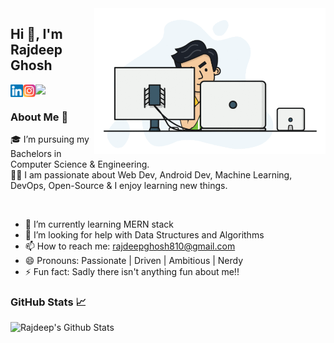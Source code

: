 <img align="right" width="370px" src="https://raw.githubusercontent.com/rajdeep-ghosh/rajdeep-ghosh/master/assets/pcgif.gif" />

## Hi 👋, I'm Rajdeep Ghosh

<a href="https://www.linkedin.com/in/rajdeepghosh01/" target="_blank">
    <img align="left" alt="Rajdeep Ghosh | Linkedin" width="20px" src="https://raw.githubusercontent.com/rajdeep-ghosh/rajdeep-ghosh/master/assets/linkedin.svg" />
</a>
<a href="https://www.instagram.com/rajdeepghosh_/" target="_blank">
    <img align="left" alt="Rajdeep Ghosh | Instagram" width="20px" src="https://raw.githubusercontent.com/rajdeep-ghosh/rajdeep-ghosh/master/assets/instagram.png" />
</a>

![](https://komarev.com/ghpvc/?username=rajdeep-ghosh&color=009DAE)
<br>

### About Me 🚀

🎓 I’m pursuing my Bachelors in Computer Science & Engineering. <br>
👨‍💻 I am passionate about Web Dev, Android Dev, Machine Learning, DevOps, Open-Source & I enjoy learning new things.

<br>

<!--
- 🔭 I’m currently working on ...    -->
- 🌱 I’m currently learning MERN stack
- 🤔 I’m looking for help with Data Structures and Algorithms
- 📫 How to reach me: rajdeepghosh810@gmail.com
- 😄 Pronouns: Passionate | Driven | Ambitious | Nerdy
- ⚡ Fun fact: Sadly there isn't anything fun about me!!

<!-- - 👯 I’m looking to collaborate on ...
- 💬 Ask me about ...   -->

<!-- <hr> -->

<!-- 
### Languages and Tools:

![Top Langs](https://github-readme-stats.vercel.app/api/top-langs/?username=rajdeep-ghosh&langs_count=8&exclude_repo=machine-learning)

<hr>
-->

### GitHub Stats 📈
<!-- [![trophy](https://github-profile-trophy.vercel.app/?username=raj5036&theme=dracula)](https://github.com/ryo-ma/github-profile-trophy) -->

![Rajdeep's Github Stats](https://github-readme-stats.vercel.app/api?username=rajdeep-ghosh&hide=stars&count_private=true&show_icons=true&theme=dark)
